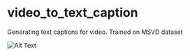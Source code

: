 # video_to_text_caption
Generating text captions for video. Trained on MSVD dataset


![Alt Text](https://media.giphy.com/media/vFKqnCdLPNOKc/giphy.gif)
